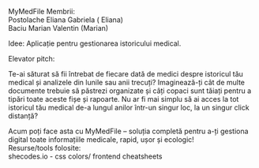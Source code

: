MyMedFile
Membrii: <br>
Postolache Eliana Gabriela ( Eliana)<br>
Baciu Marian Valentin (Marian)

Idee: Aplicație pentru gestionarea istoricului medical.

Elevator pitch: 

Te-ai săturat să fii întrebat de fiecare dată de medici despre istoricul tău medical și analizele din lunile sau anii trecuți? Imaginează-ți cât de multe documente trebuie să păstrezi organizate și câți copaci sunt tăiați pentru a tipări toate aceste fișe și rapoarte. Nu ar fi mai simplu să ai acces la tot istoricul tău medical de-a lungul anilor într-un singur loc, la un singur click distanță?

Acum poți face asta cu MyMedFile – soluția completă pentru a-ți gestiona digital toate informațiile medicale, rapid, ușor și ecologic!<br>
Resurse/tools folosite:<br>
shecodes.io - css colors/ frontend cheatsheets
